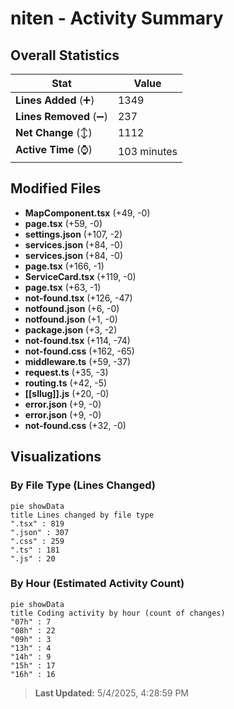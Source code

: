 # niten - Activity Summary 

## Overall Statistics

| Stat                   | Value                                                             |
| ---------------------- | ----------------------------------------------------------------- |
| **Lines Added** (➕)   | 1349                                          |
| **Lines Removed** (➖) | 237                                        |
| **Net Change** (↕)    | 1112                |
| **Active Time** (⌚)   | 103 minutes |


## Modified Files
- **MapComponent.tsx** (+49, -0)
- **page.tsx** (+59, -0)
- **settings.json** (+107, -2)
- **services.json** (+84, -0)
- **services.json** (+84, -0)
- **page.tsx** (+166, -1)
- **ServiceCard.tsx** (+119, -0)
- **page.tsx** (+63, -1)
- **not-found.tsx** (+126, -47)
- **notfound.json** (+6, -0)
- **notfound.json** (+1, -0)
- **package.json** (+3, -2)
- **not-found.tsx** (+114, -74)
- **not-found.css** (+162, -65)
- **middleware.ts** (+59, -37)
- **request.ts** (+35, -3)
- **routing.ts** (+42, -5)
- **[[sllug]].js** (+20, -0)
- **error.json** (+9, -0)
- **error.json** (+9, -0)
- **not-found.css** (+32, -0)

## Visualizations

### By File Type (Lines Changed)

```mermaid
pie showData
title Lines changed by file type
".tsx" : 819
".json" : 307
".css" : 259
".ts" : 181
".js" : 20
```

### By Hour (Estimated Activity Count)

```mermaid
pie showData
title Coding activity by hour (count of changes)
"07h" : 7
"08h" : 22
"09h" : 3
"13h" : 4
"14h" : 9
"15h" : 17
"16h" : 16
```


> **Last Updated:** 5/4/2025, 4:28:59 PM